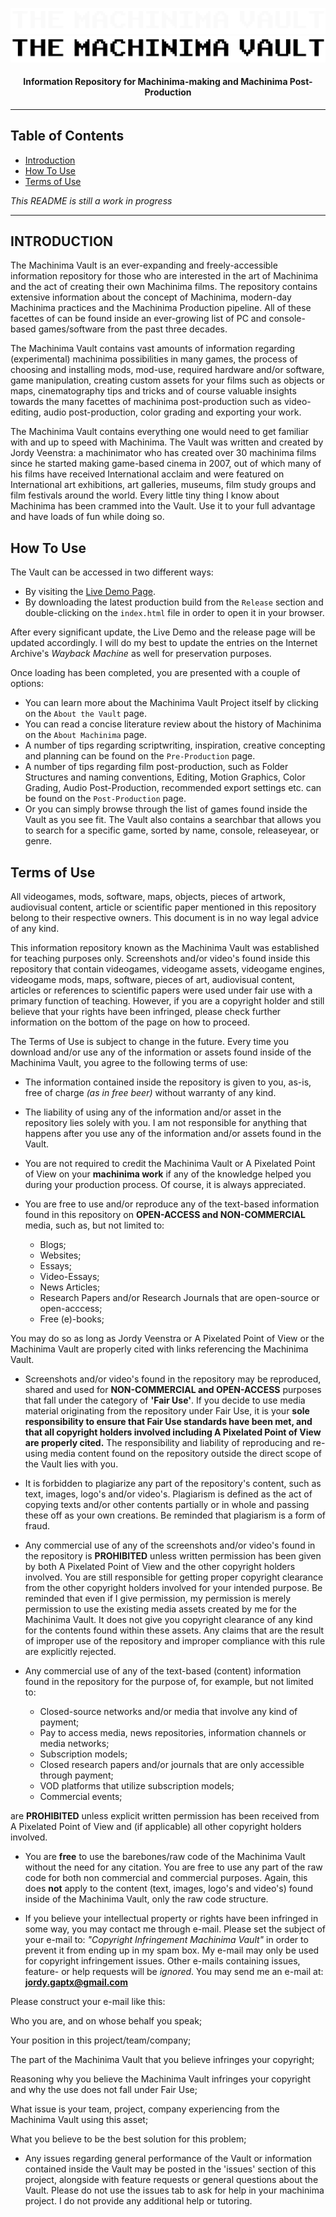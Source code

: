

![MachinimaVault-Logo-White](./assets/readme/Dark-logo.png#gh-dark-mode-only)
![MachinimaVault-Logo-Black](./assets/readme/Light-logo.png#gh-light-mode-only)
<h4 align="center">Information Repository for Machinima-making and Machinima Post-Production</h4>

---

## Table of Contents

- [Introduction](#introduction)
- [How To Use](#how-to-use)
- [Terms of Use](#terms-of-use)

*This README is still a work in progress*

---

## INTRODUCTION
The Machinima Vault is an ever-expanding and freely-accessible information repository for those who are interested in the art of Machinima and the act of creating their own Machinima films. The repository contains extensive information about the concept of Machinima, modern-day Machinima practices and the Machinima Production pipeline. All of these facettes of can be found inside an ever-growing list of PC and console-based games/software from the past three decades. 

The Machinima Vault contains vast amounts of information regarding (experimental) machinima possibilities in many games, the process of choosing and installing mods, mod-use, required hardware and/or software, game manipulation, creating custom assets for your films such as objects or maps, cinematography tips and tricks and of course valuable insights towards the many facettes of machinima post-production such as video-editing, audio post-production, color grading and exporting your work.

The Machinima Vault contains everything one would need to get familiar with and up to speed with Machinima. The Vault was written and created by Jordy Veenstra: a machinimator who has created over 30 machinima films since he started making game-based cinema in 2007, out of which many of his films have received International acclaim and were featured on International art exhibitions, art galleries, museums, film study groups and film festivals around the world. Every little tiny thing I know about Machinima has been crammed into the Vault. Use it to your full advantage and have loads of fun while doing so.


## How To Use
The Vault can be accessed in two different ways:

- By visiting the [Live Demo Page](https://jiyorude.github.io/theMachinimaVault).
- By downloading the latest production build from the `Release` section and double-clicking on the `index.html` file in order to open it in your browser.

After every significant update, the Live Demo and the release page will be updated accordingly. I will do my best to update the entries on the Internet Archive's *Wayback Machine* as well for preservation purposes.

Once loading has been completed, you are presented with a couple of options:

- You can learn more about the Machinima Vault Project itself by clicking on the `About the Vault` page.
- You can read a concise literature review about the history of Machinima on the `About Machinima` page.
- A number of tips regarding scriptwriting, inspiration, creative concepting and planning can be found on the `Pre-Production` page.
- A number of tips regarding film post-production, such as Folder Structures and naming conventions, Editing, Motion Graphics, Color Grading, Audio Post-Production, recommended export settings etc. can be found on the `Post-Production` page.
- Or you can simply browse through the list of games found inside the Vault as you see fit. The Vault also contains a searchbar that allows you to search for a specific game, sorted by name, console, releaseyear, or genre.

## Terms of Use
All videogames, mods, software, maps, objects, pieces of artwork, audiovisual content, article or scientific paper mentioned in this repository belong to their respective owners. This document is in no way legal advice of any kind.

This information repository known as the Machinima Vault was established for teaching purposes only. Screenshots and/or video's found inside this repository that contain videogames, videogame assets, videogame engines, videogame mods, maps, software, pieces of art, audiovisual content, articles or references to scientific papers were used under fair use with a primary function of teaching. However, if you are a copyright holder and still believe that your rights have been infringed, please check further information on the bottom of the page on how to proceed.

The Terms of Use is subject to change in the future. Every time you download and/or use any of the information or assets found inside of the Machinima Vault, you agree to the following terms of use:

- The information contained inside the repository is given to you, as-is, free of charge _(as in free beer)_ without warranty of any kind.

- The liability of using any of the information and/or asset in the repository lies solely with you. I am not responsible for anything that happens after you use any of the information and/or assets found in the Vault.

- You are not required to credit the Machinima Vault or A Pixelated Point of View on your **machinima work** if any of the knowledge helped you
during your production process. Of course, it is always appreciated.

- You are free to use and/or reproduce any of the text-based information found in this repository on **OPEN-ACCESS and NON-COMMERCIAL** media, such as, but not limited to:

    * Blogs;
    * Websites;
    * Essays;
    * Video-Essays;
    * News Articles;
    * Research Papers and/or Research Journals that are open-source or open-acccess;
    * Free (e)-books;

You may do so as long as Jordy Veenstra or A Pixelated Point of View or the Machinima Vault are properly cited with links referencing the Machinima Vault.

- Screenshots and/or video's found in the repository may be reproduced, shared and used for **NON-COMMERCIAL and OPEN-ACCESS** purposes that fall under the
category of **'Fair Use'**. If you decide to use media material originating from the repository under Fair Use, it is your **sole responsibility to ensure that Fair Use standards have been met, and that all copyright holders involved including A Pixelated Point of View are properly cited.** The responsibility and liability of reproducing and re-using media content found on the repository outside the direct scope of the Vault lies with you.

- It is forbidden to plagiarize any part of the repository's content, such as text, images, logo's and/or video's. Plagiarism is defined as the act of copying texts and/or other contents partially or in whole and passing these off as your own creations. Be reminded that plagiarism is a form of fraud.

- Any commercial use of any of the screenshots and/or video's found in the repository is **PROHIBITED** unless written permission has been given by both A Pixelated Point of View and the other copyright holders involved. You are still responsible for getting proper copyright clearance from the other copyright holders involved for your intended purpose. Be reminded that even if I give permission, my permission is merely permission to use the existing media assets created by me for the Machinima Vault. It does not give you copyright clearance of any kind for the contents found within these assets. Any claims that are the result of improper use of the repository and improper compliance with this rule are explicitly rejected.

- Any commercial use of any of the text-based (content) information found in the repository for the purpose of, for example, but not limited to:

    * Closed-source networks and/or media that involve any kind of payment;
    * Pay to access media, news repositories, information channels or media networks;
    * Subscription models;
    * Closed research papers and/or journals that are only accessible through payment;
    * VOD platforms that utilize subscription models;
    * Commercial events;

are **PROHIBITED** unless explicit written permission has been received from A Pixelated Point of View and (if applicable) all other copyright holders involved.

- You are **free** to use the barebones/raw code of the Machinima Vault without the need for any citation. You are free to use any part of the raw code for both non commercial and commercial purposes. Again, this does **not** apply to the content (text, images, logo's and video's) found inside of the Machinima Vault, only the raw code structure.

- If you believe your intellectual property or rights have been infringed in some way, you may contact me through e-mail.
Please set the subject of your e-mail to: _"Copyright Infringement Machinima Vault"_ in order to prevent it from ending up in my spam box.
My e-mail may only be used for copyright infringement issues. Other e-mails containing issues, feature- or help requests will be _ignored_. You may send me an e-mail at: **jordy.gaptx@gmail.com**

Please construct your e-mail like this:

Who you are, and on whose behalf you speak;

Your position in this project/team/company;

The part of the Machinima Vault that you believe infringes your copyright;

Reasoning why you believe the Machinima Vault infringes your copyright and why the use does not fall under Fair Use;

What issue is your team, project, company experiencing from the Machinima Vault using this asset;

What you believe to be the best solution for this problem;

- Any issues regarding general performance of the Vault or information contained inside the Vault may be posted in the 'issues' section of this project, alongside with feature requests or general questions about the Vault. Please do not use the issues tab to ask for help in your machinima project. I do not provide any additional help or tutoring.
